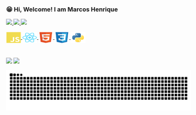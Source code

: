 ### 😁 Hi, Welcome! I am Marcos Henrique

 <div>
   <a href="https://github.com/marcosofx">
   <img height="180em" src="https://github-readme-stats.vercel.app/api?username=marcosofx&show_icons=true&theme=tokyonight&include_all_commits=true&count_private=true"/>
   <img height="180em" src="https://github-readme-stats.vercel.app/api/top-langs/?username=marcosofx&layout=compact&langs_count=7&theme=tokyonight"/>
   <img height="180em" src="https://github-readme-stats.vercel.app/api?username=anuraghazra&theme=nightowl&show_icons=true"/>

</div>
<div style="display: inline_block"><br>
  <img align="center" alt="Js" height="30" width="40" src="https://raw.githubusercontent.com/devicons/devicon/master/icons/javascript/javascript-plain.svg">
  <img align="center" alt="React" height="30" width="40" src="https://raw.githubusercontent.com/devicons/devicon/master/icons/react/react-original.svg">
  <img align="center" alt="HTML" height="30" width="40" src="https://raw.githubusercontent.com/devicons/devicon/master/icons/html5/html5-original.svg">
  <img align="center" alt="CSS" height="30" width="40" src="https://raw.githubusercontent.com/devicons/devicon/master/icons/css3/css3-original.svg">
  <img align="center" alt="Python" height="30" width="40" src="https://raw.githubusercontent.com/devicons/devicon/master/icons/python/python-original.svg">
 
</div>
 
 <br>
 
  ### 
 
<div> 
  <a href="https://www.linkedin.com/in/marcoshbb/?originalSubdomain=br" target="_blank"><img src="https://img.shields.io/badge/-LinkedIn-%230077B5?style=for-the-badge&logo=linkedin&logoColor=white" target="_blank"></a> 
    <a href="https://instagram.com/marcosofx/" target="_blank"><img src="https://img.shields.io/badge/-Instagram-%23E4405F?style=for-the-badge&logo=instagram&logoColor=white" target="_blank"></a>

 
  ![Snake animation](https://github.com/marcosofx/marcosofx/blob/output/github-contribution-grid-snake.svg)

</div>
